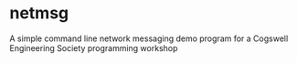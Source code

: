 # netmsg
A simple command line network messaging demo program for a Cogswell Engineering Society programming workshop
